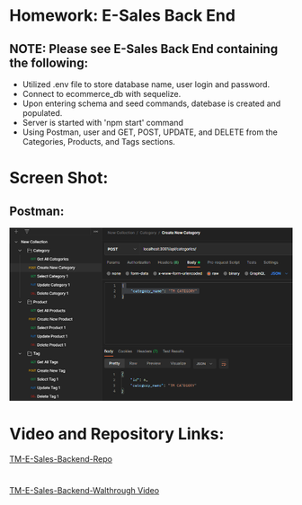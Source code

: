 
# Homework: E-Sales Back End

## NOTE: Please see E-Sales Back End containing the following:

* Utilized .env file to store database name, user login and password.
* Connect to ecommerce_db with sequelize.
* Upon entering schema and seed commands, datebase is created and populated.
* Server is started with 'npm start' command
* Using Postman, user and GET, POST, UPDATE, and DELETE from the Categories, Products, and Tags sections.

# Screen Shot:  
## Postman:
![Preview](https://github.com/T0930/TM-E-Sales-BackEnd/blob/main/images/ecomm.png?raw=true)

# Video and Repository Links:
[TM-E-Sales-Backend-Repo](https://github.com/T0930/TM-E-Sales-BackEnd)
#
[TM-E-Sales-Backend-Walthrough Video](https://vimeo.com/manage/videos/669680190)